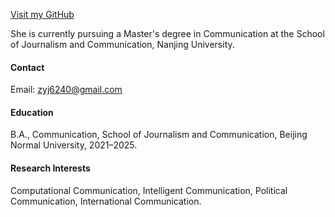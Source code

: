 
[Visit my GitHub](https://github.com/Zoe-ZhengYijia)

She is currently pursuing a Master's degree in Communication at the School of Journalism and Communication, Nanjing University.

#### Contact

Email: zyj6240@gmail.com

#### Education
B.A., Communication, School of Journalism and Communication, Beijing Normal University, 2021–2025.

#### Research Interests
Computational Communication, Intelligent Communication, Political Communication, International Communication.

